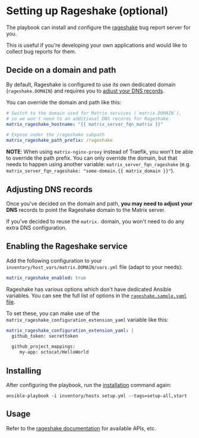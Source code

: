 # Setting up Rageshake (optional)

The playbook can install and configure the [rageshake](https://github.com/matrix-org/rageshake) bug report server for you.

This is useful if you're developing your own applications and would like to collect bug reports for them.


## Decide on a domain and path

By default, Rageshake is configured to use its own dedicated domain (`rageshake.DOMAIN`) and requires you to [adjust your DNS records](#adjusting-dns-records).

You can override the domain and path like this:

```yaml
# Switch to the domain used for Matrix services (`matrix.DOMAIN`),
# so we won't need to an additional DNS records for Rageshake.
matrix_rageshake_hostname: "{{ matrix_server_fqn_matrix }}"

# Expose under the /rageshake subpath
matrix_rageshake_path_prefix: /rageshake
```

**NOTE**: When using `matrix-nginx-proxy` instead of Traefik, you won't be able to override the path prefix. You can only override the domain, but that needs to happen using another variable: `matrix_server_fqn_rageshake` (e.g. `matrix_server_fqn_rageshake: "some-domain.{{ matrix_domain }}"`).


## Adjusting DNS records

Once you've decided on the domain and path, **you may need to adjust your DNS** records to point the Rageshake domain to the Matrix server.

If you've decided to reuse the `matrix.` domain, you won't need to do any extra DNS configuration.


## Enabling the Rageshake service

Add the following configuration to your `inventory/host_vars/matrix.DOMAIN/vars.yml` file (adapt to your needs):

```yaml
matrix_rageshake_enabled: true
```

Rageshake has various options which don't have dedicated Ansible variables. You can see the full list of options in the [`rageshake.sample.yaml` file](https://github.com/matrix-org/rageshake/blob/master/rageshake.sample.yaml).

To set these, you can make use of the  `matrix_rageshake_configuration_extension_yaml` variable like this:

```yaml
matrix_rageshake_configuration_extension_yaml: |
  github_token: secrettoken

  github_project_mappings:
     my-app: octocat/HelloWorld
```


## Installing

After configuring the playbook, run the [installation](installing.md) command again:

```
ansible-playbook -i inventory/hosts setup.yml --tags=setup-all,start
```


## Usage

Refer to the [rageshake documentation](https://github.com/matrix-org/rageshake) for available APIs, etc.
